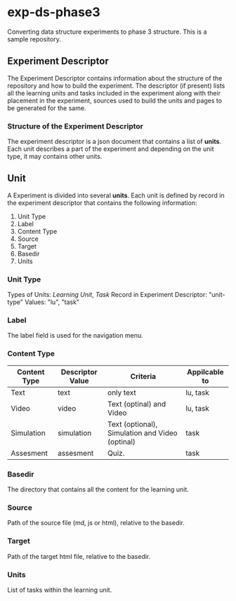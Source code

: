 # exp-ds-phase3
Converting data structure experiments to phase 3 structure.  This is a sample repository.

## Experiment Descriptor
The Experiment Descriptor contains information about the structure of the repository and how to build the experiment.  The descriptor (if present) lists all the learning units and tasks included in the experiment along with their placement in the experiment, sources used to build the units and pages to be generated for the same.

### Structure of the Experiment Descriptor
The experiment descriptor is a json document that contains a list of **units**.  Each unit describes a part of the experiment and depending on the unit type, it may contains other units.

## Unit

A Experiment is divided into several **units**.  Each unit is defined by record in the experiment descriptor that contains the following information:

1. Unit Type
2. Label
3. Content Type
4. Source
5. Target
6. Basedir
7. Units

### Unit Type

Types of Units: *Learning Unit*, *Task*
Record in Experiment Descriptor: "unit-type"
Values: "lu", "task"

### Label

The label field is used for the navigation menu.

### Content Type

| Content Type | Descriptor Value | Criteria                                        | Appilcable to |
|--------------|------------------|-------------------------------------------------|---------------|
| Text         | text             | only text                                       | lu, task      |
| Video        | video            | Text (optinal) and Video                        | lu, task      |
| Simulation   | simulation       | Text (optional), Simulation and Video (optinal) | task          |
| Assesment    | assesment        | Quiz.                                           | task          |

### Basedir

The directory that contains all the content for the learning unit.

### Source

Path of the source file (md, js or html), relative to the basedir.

### Target

Path of the target html file, relative to the basedir.

### Units

List of tasks within the learning unit.